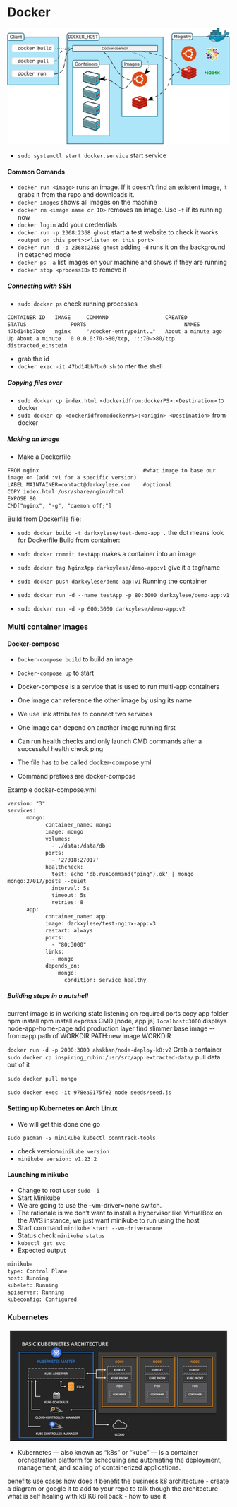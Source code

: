 # Docker

![Docker](images/diagram1.svg)

- `sudo systemctl start docker.service` start service

#### Common Comands
- `docker run <image>` runs an image. If it doesn't find an existent image, it grabs it from the repo and downloads it.
- `docker images` shows all images on the machine
- `docker rm <image name or ID>` removes an image. Use `-f` if its running now
- `docker login` add your credentials
- `docker run -p 2368:2368 ghost` start a test website to check it works `<output on this port>:<listen on this port>`
- `docker run -d -p 2368:2368 ghost` adding `-d` runs it on the background in detached mode
- `docker ps -a` list images on your machine and shows if they are running
- `docker stop <processID>` to remove it

##### Connecting with SSH

- `sudo docker ps` check running processes

```
CONTAINER ID   IMAGE     COMMAND                  CREATED              STATUS              PORTS                               NAMES
47bd14bb7bc0   nginx     "/docker-entrypoint.…"   About a minute ago   Up About a minute   0.0.0.0:70->80/tcp, :::70->80/tcp   distracted_einstein
```

- grab the id
- `docker exec -it 47bd14bb7bc0 sh` to nter the shell

##### Copying files over
- `sudo docker cp index.html <dockeridfrom:dockerPS>:<Destination>` to docker
- `sudo docker cp <dockeridfrom:dockerPS>:<origin> <Destination>` from docker


##### Making an image
- Make a Dockerfile
```
FROM nginx                                 #what image to base our image on (add :v1 for a specific version)
LABEL MAINTAINER=contact@darkxylese.com    #optional
COPY index.html /usr/share/nginx/html
EXPOSE 80
CMD["nginx", "-g", "daemon off;"]
```

Build from Dockerfile file:
- `sudo docker build -t darkxylese/test-demo-app .` the dot means look for Dockerfile
Build from container:
- `sudo docker commit testApp` makes a container into an image

- `sudo docker tag NginxApp darkxylese/demo-app:v1` give it a tag/name
- `sudo docker push darkxylese/demo-app:v1`
Running the container
- `sudo docker run -d --name testApp -p 80:3000 darkxylese/demo-app:v1`
- `sudo docker run -d -p 600:3000 darkxylese/demo-app:v2`


### Multi container Images
#### Docker-compose

- `Docker-compose build` to build an image
- `Docker-compose up` to start

- Docker-compose is a service that is used to run multi-app containers
- One image can reference the other image by using its name
- We use link attributes to connect two services
- One image can depend on another image running first
- Can run health checks and only launch CMD commands after a successful health check ping
- The file has to be called docker-compose.yml
- Command prefixes are docker-compose

Example docker-compose.yml
```
version: "3"
services:
      mongo:
            container_name: mongo
            image: mongo
            volumes:
              - ./data:/data/db
            ports:
              - '27018:27017'
            healthcheck:
              test: echo 'db.runCommand("ping").ok' | mongo mongo:27017/posts --quiet
              interval: 5s
              timeout: 5s
              retries: 8
      app:
            container_name: app
            image: darkxylese/test-nginx-app:v3
            restart: always
            ports:
              - "80:3000"
            links:
              - mongo
            depends_on:
                mongo:
                  condition: service_healthy
```


##### Building steps in a nutshell
current image is in working state
listening on required ports
copy app folder
npm install
npm install express
CMD [node, app.js]
`localhost:3000` displays node-app-home-page
add production layer
find slimmer base image
--from=app path of WORKDIR PATH:new image WORKDIR



`docker run -d -p 2000:3000 ahskhan/node-deploy-k8:v2` Grab a container
`sudo docker cp inspiring_rubin:/usr/src/app extracted-data/` pull data out of it


`sudo docker pull mongo`

`sudo docker exec -it 978ea9175fe2 node seeds/seed.js`





#### Setting up Kubernetes on Arch Linux
- We will get this done one go
```
sudo pacman -S minikube kubectl conntrack-tools
```
- check version`minikube version`
- `minikube version: v1.23.2`
#### Launching minikube
- Change to root user `sudo -i`
- Start Minikube
- We are going to use the –vm-driver=none switch.
- The rationale is we don’t want to install a Hypervisor like VirtualBox on the AWS instance, we just want minikube to run using the host
- Start command `minikube start --vm-driver=none`
- Status check `minikube status`
- `kubectl get svc`
- Expected output
```
minikube
type: Control Plane
host: Running
kubelet: Running
apiserver: Running
kubeconfig: Configured
```

### Kubernetes
![K8](images/diagram2.png)

- Kubernetes — also known as “k8s” or “kube” — is a container orchestration platform for scheduling and automating the deployment, management, and scaling of containerized applications.

benefits
use cases
how does it benefit the business
k8 architecture - create a diagram or google it to add to your repo to talk though the architecture
what is self healing with k8
K8 roll back - how to use it